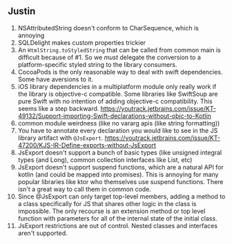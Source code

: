 ## Justin

1. NSAttributedString doesn't conform to CharSequence, which is annoying
2. SQLDelight makes custom properties trickier
3. An `HtmlString.toStyledString` that can be called from common main is difficult because of #1. So we _must_ delegate the conversion to a platform-specific styled string to the library consumers.
4. CocoaPods is the only reasonable way to deal with swift dependencies. Some have aversions to it.
5. iOS library dependencies in a multiplatform module only really work if the library is objective-c compatible. Some libraries like SwiftSoup are pure Swift with no intention of adding objective-c compatibility. This seems like a step backward. https://youtrack.jetbrains.com/issue/KT-49132/Support-importing-Swift-declarations-without-objc-to-Kotlin
6. common module weirdness (like no vararg apis (like string formatting))
7. You have to annotate every declaration you would like to see in the JS library artifact with `@JsExport`. https://youtrack.jetbrains.com/issue/KT-47200/KJS-IR-Define-exports-without-JsExport
8. JsExport doesn't support a bunch of basic types (like unsigned integral types (and Long), common collection interfaces like List<T>, etc)
9. JsExport doesn't support suspend functions, which are a natural API for kotlin (and could be mapped into promises). This is annoying for many popular libraries like ktor who themselves use suspend functions. There isn't a great way to call them in common code.
10. Since @JsExport can only target top-level members, adding a method to a class specifically for JS that shares other logic in the class is impossible. The only recourse is an extension method or top level function with parameters for all of the internal state of the initial class.
11. JsExport restrictions are out of control. Nested classes and interfaces aren't supported.
